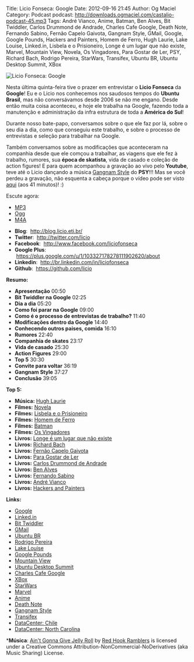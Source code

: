 Title: Licio Fonseca: Google
Date: 2012-09-16 21:45
Author: Og Maciel
Category: Podcast
podcast: http://downloads.ogmaciel.com/castalio-podcast-45.mp3
Tags: André Vianco, Anime, Batman, Ben Alves, Bit Twiddler, Carlos Drummond de Andrade, Charles Cafe Google, Death Note, Fernando Sabino, Fernão Capelo Gaivota, Gangnam Style, GMail, Google, Google Pounds, Hackers and Painters, Homem de Ferro, Hugh Laurie, Lake Louise, Linked.in, Lisbela e o Prisioneiro, Longe é um lugar que não existe, Marvel, Mountain View, Novela, Os Vingadores, Para Gostar de Ler, PSY, Richard Bach, Rodrigo Pereira, StarWars, Transifex, Ubuntu BR, Ubuntu Desktop Summit, XBox

![Licio Fonseca: Google]({filename}/images/liciofonseca.jpg)

Nesta última quinta-feira tive o prazer em entrevistar o **Licio
Fonseca** da **Google**! Eu e o Licio nos conhecemos nos saudosos tempos
do **Ubuntu Brasil**, mas não conversávamos desde 2006 se não me engano.
Desde então muita coisa aconteceu, e hoje ele trabalha na Google,
fazendo toda a manutenção e administração da infra estrutura de toda a
**América do Sul**!

Durante nosso bate-papo, conversamos sobre o que ele faz por lá, sobre o
seu dia a dia, como que conseguiu este trabalho, e sobre o processo de
entrevistas e seleção para trabalhar na Google.

Também conversamos sobre as modificações que aconteceram na companhia
desde que ele comçou a trabalhar, as viagens que ele fez à trabalho,
rumores, sua **época de skatista**, vida de casado e coleção de action
figures! E para quem acompanhou a gravação ao vivo pelo **Youtube**,
teve até o Licio dançando a música [Gangnam
Style](https://www.youtube.com/watch?v=9bZkp7q19f0 "https://www.youtube.com/watch?v=9bZkp7q19f0")
do **PSY**!!! Mas se você perdeu a gravação, não esquenta a cabeça
porque o vídeo pode ser visto
[aqui](http://bit.ly/QTNlg0 "http://bit.ly/QTNlg0") (aos 41 minutos)! :)

Escute agora:
* [MP3](http://downloads.ogmaciel.com/castalio-podcast-45.mp3)
* [Ogg](http://downloads.ogmaciel.com/castalio-podcast-45.ogg)
* [M4A](http://downloads.ogmaciel.com/castalio-podcast-45.m4a)

-   **Blog**:  <http://blog.licio.eti.br/>
-   **Twitter**:  <http://twitter.com/licio>
-   **Facebook**:  <http://www.facebook.com/liciofonseca>
-   **Google Plus**:
     <https://plus.google.com/u/1/103327178278111902620/about>
-   **Linkedin**:  <http://br.linkedin.com/in/liciofonseca>
-   **Github**:  <https://github.com/licio>

**Resumo:**

-   **Apresentação** 00:50
-   **Bit Twiddler na Google** 02:25
-   **Dia a dia** 05:20
-   **Como foi parar na Google** 09:00
-   **Como é o processo de entrevistas de trabalho?** 11:40
-   **Modificações dentro da Google** 14:40
-   **Conhecendo outros paises, comida** 16:10
-   **Rumores** 22:40
-   **Companhia de skates** 23:17
-   **Vida de casado** 25:30
-   **Action Figures** 29:00
-   **Top 5** 30:30
-   **Convite para voltar** 36:19
-   **Gangnam Style** 37:27
-   **Conclusão** 39:05

**Top 5:**

-   **Música:** [Hugh Laurie](http://www.last.fm/search?q=Hugh+Laurie)
-   **Filmes:** [Novela](http://www.imdb.com/find?s=all&q=Novela)
-   **Filmes:** [Lisbela e o
    Prisioneiro](http://www.imdb.com/find?s=all&q=Lisbela+e+o+Prisioneiro)
-   **Filmes:** [Homem de
    Ferro](http://www.imdb.com/find?s=all&q=Homem+de+Ferro)
-   **Filmes:** [Batman](http://www.imdb.com/find?s=all&q=Batman)
-   **Filmes:** [Os
    Vingadores](http://www.imdb.com/find?s=all&q=Os+Vingadores)
-   **Livros:** [Longe é um lugar que não
    existe](http://www.amazon.com/s/ref=nb_sb_noss?url=search-alias%3Dstripbooks&field-keywords=Longe+é+um+lugar+que+não+existe)
-   **Livros:** [Richard
    Bach](http://www.amazon.com/s/ref=nb_sb_noss?url=search-alias%3Dstripbooks&field-keywords=Richard+Bach)
-   **Livros:** [Fernão Capelo
    Gaivota](http://www.amazon.com/s/ref=nb_sb_noss?url=search-alias%3Dstripbooks&field-keywords=Fernão+Capelo+Gaivota)
-   **Livros:** [Para Gostar de
    Ler](http://www.amazon.com/s/ref=nb_sb_noss?url=search-alias%3Dstripbooks&field-keywords=Para+Gostar+de+Ler)
-   **Livros:** [Carlos Drummond de
    Andrade](http://www.amazon.com/s/ref=nb_sb_noss?url=search-alias%3Dstripbooks&field-keywords=Carlos+Drummond+de+Andrade)
-   **Livros:** [Ben
    Alves](http://www.amazon.com/s/ref=nb_sb_noss?url=search-alias%3Dstripbooks&field-keywords=Ben+Alves)
-   **Livros:** [Fernando
    Sabino](http://www.amazon.com/s/ref=nb_sb_noss?url=search-alias%3Dstripbooks&field-keywords=Fernando+Sabino)
-   **Livros:** [André
    Vianco](http://www.amazon.com/s/ref=nb_sb_noss?url=search-alias%3Dstripbooks&field-keywords=André+Vianco)
-   **Livros:** [Hackers and
    Painters](http://www.amazon.com/s/ref=nb_sb_noss?url=search-alias%3Dstripbooks&field-keywords=Hackers+and+Painters)

**Links:**

-   [Google](https://duckduckgo.com/?q=Google)
-   [Linked.in](https://duckduckgo.com/?q=Linked.in)
-   [Bit Twiddler](https://duckduckgo.com/?q=Bit+Twiddler)
-   [GMail](https://duckduckgo.com/?q=GMail)
-   [Ubuntu BR](https://duckduckgo.com/?q=Ubuntu+BR)
-   [Rodrigo Pereira](https://duckduckgo.com/?q=Rodrigo+Pereira)
-   [Lake Louise](https://duckduckgo.com/?q=Lake+Louise)
-   [Google Pounds](https://duckduckgo.com/?q=Google+Pounds)
-   [Mountain View](https://duckduckgo.com/?q=Mountain+View)
-   [Ubuntu Desktop
    Summit](https://duckduckgo.com/?q=Ubuntu+Desktop+Summit)
-   [Charles Cafe Google](https://duckduckgo.com/?q=Charles+Cafe+Google)
-   [XBox](https://duckduckgo.com/?q=XBox)
-   [StarWars](https://duckduckgo.com/?q=StarWars)
-   [Marvel](https://duckduckgo.com/?q=Marvel)
-   [Anime](https://duckduckgo.com/?q=Anime)
-   [Death Note](https://duckduckgo.com/?q=Death+Note)
-   [Gangnam Style](https://duckduckgo.com/?q=Gangnam+Style)
-   [Transifex](https://duckduckgo.com/?q=Transifex)
-   [DataCenter:
    Chile](http://www.google.com/about/datacenters/locations/quilicura/ "http://www.google.com/about/datacenters/locations/quilicura/")
-   [DataCenter: North
    Carolina](http://www.google.com/about/datacenters/locations/lenoir/ "http://www.google.com/about/datacenters/locations/lenoir/")

***Música**: [Ain't Gonna Give Jelly
Roll](http://freemusicarchive.org/music/Red_Hook_Ramblers/Live__WFMU_on_Antique_Phonograph_Music_Program_with_MAC_Feb_8_2011/Red_Hook_Ramblers_-_12_-_Aint_Gonna_Give_Jelly_Roll)
by [Red Hook Ramblers](http://www.redhookramblers.com/) is licensed under a Creative Commons
Attribution-NonCommercial-NoDerivatives (aka Music Sharing) License.
